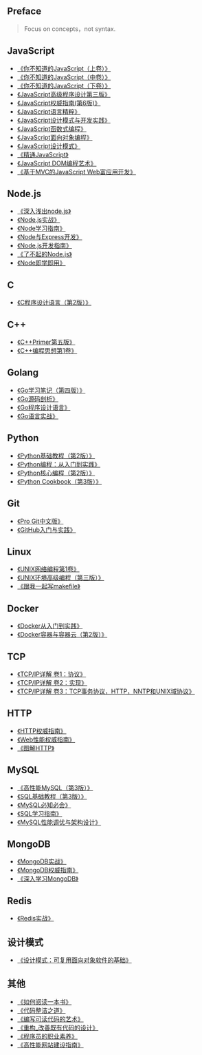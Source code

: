 ## Preface

> Focus on concepts，not syntax.

## JavaScript

- [《你不知道的JavaScript（上卷）》](./JavaScript/你不知道的JavaScript（上卷）.pdf)
- [《你不知道的JavaScript（中卷）》](./JavaScript/你不知道的JavaScript（中卷）.pdf)
- [《你不知道的JavaScript（下卷）》](./JavaScript/你不知道的JavaScript（下卷）.pdf)
- [《JavaScript高级程序设计第三版》](./JavaScript/JavaScript高级程序设计(第3版).pdf)
- [《JavaScript权威指南(第6版)》](./JavaScript/JavaScript权威指南(第6版).pdf)
- [《JavaScript语言精粹》](./JavaScript/JavaScript语言精粹.pdf)
- [《JavaScript设计模式与开发实践》](./JavaScript/JavaScript设计模式与开发实践.pdf)
- [《JavaScript函数式编程》](./JavaScript/JavaScript函数式编程.pdf)
- [《JavaScript面向对象编程》](./JavaScript/javascript面向对象编程.pdf)
- [《JavaScript设计模式》](./JavaScript/JavaScript设计模式.pdf)
- [《精通JavaScript》](./JavaScript/精通JavaScript.pdf)
- [《JavaScript DOM编程艺术》](./JavaScript/JavaScript_DOM编程艺术.pdf)
- [《基于MVC的JavaScript Web富应用开发》](./JavaScript/基于MVC的JavaScript_Web富应用开发.pdf)

## Node.js

- [《深入浅出node.js》](./Nodejs/深入浅出Node.js.pdf)
- [《Node.js实战》](./Nodejs/Node.js实战.pdf)
- [《Node学习指南》](./Nodejs/Node学习指南.pdf)
- [《Node与Express开发》](./Nodejs/Node与Express开发.pdf)
- [《Node.js开发指南》](./Nodejs/Node.js开发指南.pdf)
- [《了不起的Node.js》](./Nodejs/了不起的Node.js.pdf)
- [《Node即学即用》](./Nodejs/Node即学即用.pdf)

## C

- [《C程序设计语言（第2版）》](./C/C程序设计语言（第2版）.pdf)

## C++

- [《C++Primer第五版》](./C++/C++Primer第五版.pdf)
- [《C++编程思想第1卷》](./C++/C++编程思想第1卷.pdf)

## Golang

- [《Go学习笔记（第四版）》](./Go/Go学习笔记（第四版）.pdf)
- [《Go源码剖析》](./Go/Go源码剖析.pdf)
- [《Go程序设计语言》](./Go/go程序设计语言.pdf)
- [《Go语言实战》](./Go/Go语言实战.pdf)

## Python

- [《Python基础教程（第2版）》](./Python/Python基础教程（第2版）.pdf)
- [《Python编程：从入门到实践》](./Python/Python编程：从入门到实践.pdf)
- [《Python核心编程（第2版）》](./Python/python核心编程.pdf)
- [《Python Cookbook（第3版）》](./Python/Python_Cookbook.pdf)
<!-- - [《Python源码剖析》](./Python/Python源码剖析.pdf) -->

<!-- ## PHP

- [《PHP和MySQL.Web开发》](./PHP/PHP和MySQL.Web开发.pdf)
- [《深入PHP：面向对象、模式与实践》](./PHP/深入PHP：面向对象、模式与实践.pdf)
- [《诗意的边缘PHP顶级框架Zend Framework开发实战》](./PHP/诗意的边缘PHP顶级框架ZendFramework开发实战.pdf)  -->

## Git

- [《Pro Git中文版》](./Git/ProGit中文版.pdf)
- [《GitHub入门与实践》](./Git/GitHub入门与实践.pdf)

## Linux

- [《UNIX网络编程第1卷》](./Linux/UNIX网络编程第1卷.pdf)
- [《UNIX环境高级编程（第三版）》](./Linux/UNIX环境高级编程(第三版).pdf)
- [《跟我一起写makefile》](./Linux/跟我一起写makefile.pdf)

## Docker

- [《Docker从入门到实践》](./Docker/Docker从入门到实践.pdf)
- [《Docker容器与容器云（第2版）》](./Docker/Docker容器与容器云（第2版）.pdf)

## TCP

- [《TCP/IP详解 卷1：协议》](./TCP/TCP_IP详解卷1：协议.pdf)
- [《TCP/IP详解 卷2：实现》](./TCP/TCP_IP详解卷2：实现.pdf)
- [《TCP/IP详解 卷3：TCP事务协议，HTTP，NNTP和UNIX域协议》](./TCP/TCP_IP详解卷3：TCP事务协议，HTTP，NNTP和UNIX域协议.pdf)

## HTTP

- [《HTTP权威指南》](./HTTP/HTTP权威指南.pdf)
- [《Web性能权威指南》](./HTTP/Web性能权威指南.pdf)
- [《图解HTTP》](./HTTP/图解HTTP.pdf)

## MySQL

- [《高性能MySQL（第3版）》](./MySQL/高性能MySQL（第3版）中文版.pdf)
- [《SQL基础教程（第3版）》](./MySQL/SQL基础教程.pdf)
- [《MySQL必知必会》](./MySQL/MySQL必知必会.pdf)
- [《SQL学习指南》](./MySQL/SQL学习指南.pdf)
- [《MySQL性能调优与架构设计》](./MySQL/MySQL性能调优与架构设计.pdf)

## MongoDB

- [《MongoDB实战》](./MongoDB/MongoDB实战.pdf)
- [《MongoDB权威指南》](./MongoDB/MongoDB权威指南.pdf)
- [《深入学习MongoDB》](./MongoDB/深入学习MongoDB.pdf)

## Redis

- [《Redis实战》](./Redis/Redis实战.pdf)

## 设计模式

- [《设计模式：可复用面向对象软件的基础》](./DesignPatterns/设计模式：可复用面向对象软件的基础.pdf)

## 其他

- [《如何阅读一本书》](./Other/如何阅读一本书.pdf)
- [《代码整洁之道》](./Other/代码整洁之道.pdf)
- [《编写可读代码的艺术》](./Other/编写可读代码的艺术.pdf)
- [《重构_改善既有代码的设计》](./Other/重构_改善既有代码的设计.pdf)
- [《程序员的职业素养》](./Other/程序员的职业素养.pdf)
- [《高性能网站建设指南》](./Other/高性能网站建设指南.pdf)
<!-- - [《大型网站技术架构：核心原理与案例分析》](./Other/大型网站技术架构：核心原理与案例分析.pdf) -->

